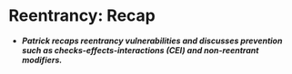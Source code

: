 # Reentrancy: Recap
- ***Patrick recaps reentrancy vulnerabilities and discusses prevention such as checks-effects-interactions (CEI) and non-reentrant modifiers.***
